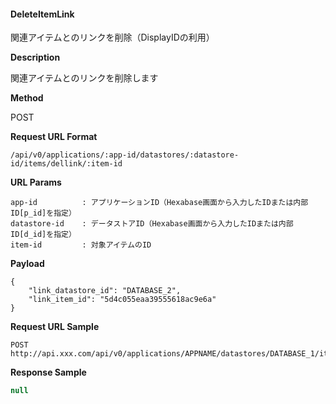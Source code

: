 
#### DeleteItemLink

関連アイテムとのリンクを削除（DisplayIDの利用）

**Description**

関連アイテムとのリンクを削除します

**Method**

POST

**Request URL Format**

```text
/api/v0/applications/:app-id/datastores/:datastore-id/items/dellink/:item-id
```

**URL Params**

```text
app-id          : アプリケーションID（Hexabase画面から入力したIDまたは内部ID[p_id]を指定）
datastore-id    : データストアID（Hexabase画面から入力したIDまたは内部ID[d_id]を指定）
item-id         : 対象アイテムのID
```

**Payload**

```text
{
    "link_datastore_id": "DATABASE_2",
    "link_item_id": "5d4c055eaa39555618ac9e6a"
}
```

**Request URL Sample**

```text
POST http://api.xxx.com/api/v0/applications/APPNAME/datastores/DATABASE_1/items/dellink/5d4c058baa39555618ac9e8b
```

**Response Sample**

```javascript
null
```

